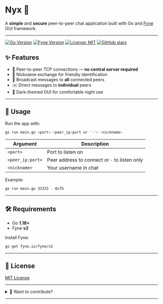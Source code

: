 # Nyx 🚀

A **simple** and **secure** peer-to-peer chat application built with Go and [Fyne](https://fyne.io/) GUI framework.

---


[![Go Version](https://img.shields.io/badge/go-1.18+-blue.svg)](https://golang.org/dl/)
[![Fyne Version](https://img.shields.io/badge/fyne-v2.x-brightgreen)](https://github.com/fyne-io/fyne)
[![License: MIT](https://img.shields.io/badge/License-MIT-green.svg)](LICENSE)
[![GitHub stars](https://img.shields.io/github/stars/x0x7b/Nyx?style=social)](https://github.com/x0x7b/Nyx/stargazers)


## ✨ Features

- 🔗 Peer-to-peer TCP connections — **no central server required**  
- 👤 Nickname exchange for friendly identification  
- 📢 Broadcast messages to **all** connected peers  
- ✉️ Direct messages to **individual** peers  
- 🌙 Dark-themed GUI for comfortable night use  

---

## 🚀 Usage

Run the app with:

```bash
go run main.go <port> <peer_ip:port or '-'> <nickname>
```

| Argument        | Description                     |
|-----------------|--------------------------------|
| `<port>`        | Port to listen on               |
| `<peer_ip:port>`| Peer address to connect or `-` to listen only |
| `<nickname>`    | Your username in chat           |

Example:

```bash
go run main.go 33333 - 0x7b
```

---

## 🛠️ Requirements

- Go **1.18+**  
- Fyne **v2**  

Install Fyne:

```bash
go get fyne.io/fyne/v2
```

---

## 📜 License

[MIT License](LICENSE)

---

<details>
  <summary>🤔 Want to contribute?</summary>

  Feel free to fork, open issues or send pull requests!  
  Make sure to follow the Go and Fyne coding standards.  

</details>

---

